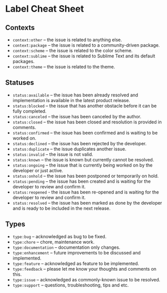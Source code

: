 # Label Cheat Sheet


## Contexts

- `context:other` – the issue is related to anything else.
- `context:package` – the issue is related to a community-driven package.
- `context:scheme` – the issue is related to the color scheme.
- `context:sublime` – the issue is related to Sublime Text and its default packages.
- `context:theme` – the issue is related to the theme.


## Statuses

- `status:available` – the issue has been already resolved and implementation is available in the latest product release.
- `status:blocked` – the issue that has another obstacle before it can be fully completed.
- `status:canceled` – the issue has been canceled by the author.
- `status:closed` – the issue has been closed and resolution is provided in comments.
- `status:confirmed` – the issue has been confirmed and is waiting to be worked on.
- `status:declined` – the issue has been rejected by the developer.
- `status:duplicate` – the issue duplicates another issue.
- `status:invalid` – the issue is not valid.
- `status:known` – the issue is known but currently cannot be resolved.
- `status:ongoing` – the issue that is currently being worked on by the developer or just active.
- `status:onhold` – the issue has been postponed or temporarily on hold.
- `status:pending` – the issue has been created and is waiting for the developer to review and confirm it.
- `status:reopened` - the issue has been re-opened and is waiting for the developer to review and confirm it.
- `status:resolved` – the issue has been marked as done by the developer and is ready to be included in the next release.


## Types

- `type:bug` – acknowledged as bug to be fixed.
- `type:chore` – chore, maintenance work.
- `type:documentation` – documentation only changes.
- `type:enhancement` – future improvements to be discussed and implemented.
- `type:feature` – acknowledged as feature to be implemented.
- `type:feedback` – please let me know your thoughts and comments on this.
- `type:issue` – acknowledged as commonly-known issue to be resolved.
- `type:support` – questions, troubleshooting, tips and etc.
